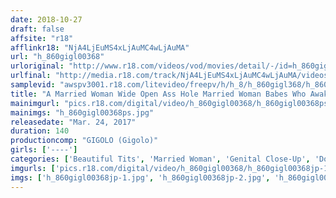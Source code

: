 ```yaml
---
date: 2018-10-27
draft: false
affsite: "r18"
afflinkr18: "NjA4LjEuMS4xLjAuMC4wLjAuMA"
url: "h_860gigl00368"
urloriginal: "http://www.r18.com/videos/vod/movies/detail/-/id=h_860gigl00368"
urlfinal: "http://media.r18.com/track/NjA4LjEuMS4xLjAuMC4wLjAuMA/videos/vod/movies/detail/-/id=h_860gigl00368"
samplevid: "awspv3001.r18.com/litevideo/freepv/h/h_8/h_860gigl368/h_860gigl368_dmb_w.mp4"
title: "A Married Woman Wide Open Ass Hole Married Woman Babes Who Awakened To The Pleasures Of Anal Sex"
mainimgurl: "pics.r18.com/digital/video/h_860gigl00368/h_860gigl00368ps.jpg"
mainimgs: "h_860gigl00368ps.jpg"
releasedate: "Mar. 24, 2017"
duration: 140
productioncomp: "GIGOLO (Gigolo)"
girls: ['----']
categories: ['Beautiful Tits', 'Married Woman', 'Genital Close-Up', 'Documentary', 'Amateur', 'Anal Play', 'Hi-Def']
imgurls: ['pics.r18.com/digital/video/h_860gigl00368/h_860gigl00368jp-1.jpg', 'pics.r18.com/digital/video/h_860gigl00368/h_860gigl00368jp-2.jpg', 'pics.r18.com/digital/video/h_860gigl00368/h_860gigl00368jp-3.jpg', 'pics.r18.com/digital/video/h_860gigl00368/h_860gigl00368jp-4.jpg', 'pics.r18.com/digital/video/h_860gigl00368/h_860gigl00368jp-5.jpg', 'pics.r18.com/digital/video/h_860gigl00368/h_860gigl00368jp-6.jpg', 'pics.r18.com/digital/video/h_860gigl00368/h_860gigl00368jp-7.jpg', 'pics.r18.com/digital/video/h_860gigl00368/h_860gigl00368jp-8.jpg', 'pics.r18.com/digital/video/h_860gigl00368/h_860gigl00368jp-9.jpg', 'pics.r18.com/digital/video/h_860gigl00368/h_860gigl00368jp-10.jpg', 'pics.r18.com/digital/video/h_860gigl00368/h_860gigl00368jp-11.jpg', 'pics.r18.com/digital/video/h_860gigl00368/h_860gigl00368jp-12.jpg', 'pics.r18.com/digital/video/h_860gigl00368/h_860gigl00368jp-13.jpg', 'pics.r18.com/digital/video/h_860gigl00368/h_860gigl00368jp-14.jpg', 'pics.r18.com/digital/video/h_860gigl00368/h_860gigl00368jp-15.jpg', 'pics.r18.com/digital/video/h_860gigl00368/h_860gigl00368jp-16.jpg', 'pics.r18.com/digital/video/h_860gigl00368/h_860gigl00368jp-17.jpg', 'pics.r18.com/digital/video/h_860gigl00368/h_860gigl00368jp-18.jpg', 'pics.r18.com/digital/video/h_860gigl00368/h_860gigl00368jp-19.jpg', 'pics.r18.com/digital/video/h_860gigl00368/h_860gigl00368jp-20.jpg']
imgs: ['h_860gigl00368jp-1.jpg', 'h_860gigl00368jp-2.jpg', 'h_860gigl00368jp-3.jpg', 'h_860gigl00368jp-4.jpg', 'h_860gigl00368jp-5.jpg', 'h_860gigl00368jp-6.jpg', 'h_860gigl00368jp-7.jpg', 'h_860gigl00368jp-8.jpg', 'h_860gigl00368jp-9.jpg', 'h_860gigl00368jp-10.jpg', 'h_860gigl00368jp-11.jpg', 'h_860gigl00368jp-12.jpg', 'h_860gigl00368jp-13.jpg', 'h_860gigl00368jp-14.jpg', 'h_860gigl00368jp-15.jpg', 'h_860gigl00368jp-16.jpg', 'h_860gigl00368jp-17.jpg', 'h_860gigl00368jp-18.jpg', 'h_860gigl00368jp-19.jpg', 'h_860gigl00368jp-20.jpg']
---
```

